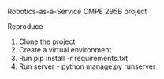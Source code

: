 Robotics-as-a-Service CMPE 295B project

Reproduce
1. Clone the project
2. Create a virtual environment
3. Run pip install -r requirements.txt
4. Run server - python manage.py runserver
